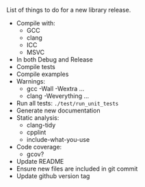 List of things to do for a new library release.

* Compile with:
  * GCC
  * clang
  * ICC
  * MSVC
* In both Debug and Release
* Compile tests
* Compile examples
* Warnings:
  * gcc -Wall -Wextra ...
  * clang -Weverything ...
* Run all tests: `./test/run_unit_tests`
* Generate new documentation
* Static analysis:
  * clang-tidy
  * cpplint
  * include-what-you-use
* Code coverage:
  * gcov?
* Update README
* Ensure new files are included in git commit
* Update github version tag
